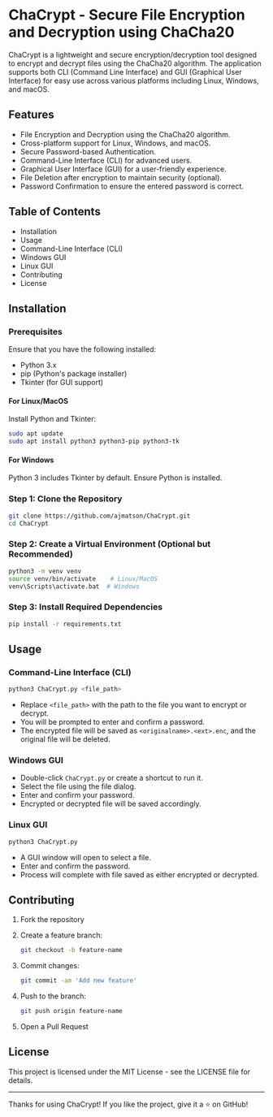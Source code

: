 # ChaCrypt - Secure File Encryption and Decryption using ChaCha20

ChaCrypt is a lightweight and secure encryption/decryption tool designed to encrypt and decrypt files using the ChaCha20 algorithm. The application supports both CLI (Command Line Interface) and GUI (Graphical User Interface) for easy use across various platforms including Linux, Windows, and macOS.

## Features

- File Encryption and Decryption using the ChaCha20 algorithm.
- Cross-platform support for Linux, Windows, and macOS.
- Secure Password-based Authentication.
- Command-Line Interface (CLI) for advanced users.
- Graphical User Interface (GUI) for a user-friendly experience.
- File Deletion after encryption to maintain security (optional).
- Password Confirmation to ensure the entered password is correct.

## Table of Contents

- Installation
- Usage
- Command-Line Interface (CLI)
- Windows GUI
- Linux GUI
- Contributing
- License

## Installation

### Prerequisites

Ensure that you have the following installed:

- Python 3.x
- pip (Python's package installer)
- Tkinter (for GUI support)

#### For Linux/MacOS

Install Python and Tkinter:

```bash
sudo apt update
sudo apt install python3 python3-pip python3-tk
```

#### For Windows

Python 3 includes Tkinter by default. Ensure Python is installed.

### Step 1: Clone the Repository

```bash
git clone https://github.com/ajmatson/ChaCrypt.git
cd ChaCrypt
```

### Step 2: Create a Virtual Environment (Optional but Recommended)

```bash
python3 -m venv venv
source venv/bin/activate    # Linux/MacOS
venv\Scripts\activate.bat  # Windows
```

### Step 3: Install Required Dependencies

```bash
pip install -r requirements.txt
```

## Usage

### Command-Line Interface (CLI)

```bash
python3 ChaCrypt.py <file_path>
```

- Replace `<file_path>` with the path to the file you want to encrypt or decrypt.
- You will be prompted to enter and confirm a password.
- The encrypted file will be saved as `<originalname>.<ext>.enc`, and the original file will be deleted.

### Windows GUI

- Double-click `ChaCrypt.py` or create a shortcut to run it.
- Select the file using the file dialog.
- Enter and confirm your password.
- Encrypted or decrypted file will be saved accordingly.

### Linux GUI

```bash
python3 ChaCrypt.py
```

- A GUI window will open to select a file.
- Enter and confirm the password.
- Process will complete with file saved as either encrypted or decrypted.

## Contributing

1. Fork the repository

2. Create a feature branch:

   ```bash
   git checkout -b feature-name
   ```

3. Commit changes:

   ```bash
   git commit -am 'Add new feature'
   ```

4. Push to the branch:

   ```bash
   git push origin feature-name
   ```

5. Open a Pull Request

## License

This project is licensed under the MIT License - see the LICENSE file for details.

---

Thanks for using ChaCrypt! If you like the project, give it a ⭐ on GitHub!
